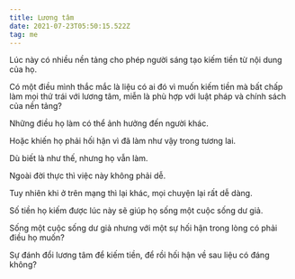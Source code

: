 ```yaml
---
title: Lương tâm
date: 2021-07-23T05:50:15.522Z
tag: me
---
```

Lúc này có nhiều nền tảng cho phép người sáng tạo kiếm tiền từ nội dung của họ.

Có một điều mình thắc mắc là liệu có ai đó vì muốn kiếm tiền mà bất chấp làm mọi thứ trái với lương tâm, miễn là phù hợp với luật pháp và chính sách của nền tảng?

Những điều họ làm có thể ảnh hưởng đến người khác.

Hoặc khiến họ phải hối hận vì đã làm như vậy trong tương lai.

Dù biết là như thế, nhưng họ vẫn làm.

Ngoài đời thực thì việc này không phải dễ. 

Tuy nhiên khi ở trên mạng thì lại khác, mọi chuyện lại rất dễ dàng.

Số tiền họ kiếm được lúc này sẽ giúp họ sống một cuộc sống dư giả.

Sống một cuộc sống dư giả nhưng với một sự hối hận trong lòng có phải điều họ muốn?

Sự đánh đổi lương tâm để kiếm tiền, để rồi hối hận về sau liệu có đáng không?